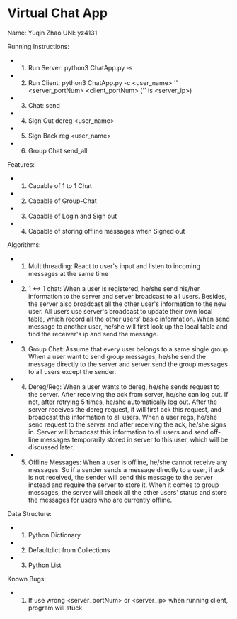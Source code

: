 # Virtual Chat App

Name: Yuqin Zhao
UNI: yz4131

Running Instructions:
+ 1. Run Server:
  python3 ChatApp.py -s  <portNum>
+ 2. Run Client:
  python3 ChatApp.py -c <user_name> '' <server_portNum> <client_portNum>
  ('' is <server_ip>)
+ 3. Chat:
  send <name> <message>
+ 4. Sign Out
  dereg <user_name>
+ 5. Sign Back
  reg <user_name>
+ 6. Group Chat
  send_all <message>

Features:
+ 1. Capable of 1 to 1 Chat
+ 2. Capable of Group-Chat
+ 3. Capable of Login and Sign out
+ 4. Capable of storing offline messages when Signed out

Algorithms:
+ 1. Multithreading: React to user's input and listen to incoming messages at the same time
+ 2. 1 <-> 1 chat: When a user is registered, he/she send his/her information to the server and server broadcast to all users.
Besides, the server also broadcast all the other user's information to the new user. All users use server's broadcast to update
their own local table, which record all the other users' basic information. When send message to another user, he/she will first
look up the local table and find the receiver's ip and send the message.
+ 3. Group Chat: Assume that every user belongs to a same single group. When a user want to send group messages, he/she send the message
directly to the server and server send the group messages to all users except the sender.
+ 4. Dereg/Reg: When a user wants to dereg, he/she sends request to the server. After receiving the ack from server, he/she can log out.
If not, after retrying 5 times, he/she automatically log out. After the server receives the dereg request, it will first ack this request, and broadcast this information to all users. When a user regs, he/she send request to the server and after receiving the ack,
he/she signs in. Server will broadcast this information to all users and send off-line messages temporarily stored in server to this
user, which will be discussed later.
+ 5. Offline Messages: When a user is offline, he/she cannot receive any messages. So if a sender sends a message directly to a user, if ack is not received, the sender will send this message to the server instead and require the server to store it. When it comes to group messages, the server will check all the other users' status and store the messages for users who are currently offline.

Data Structure:
+ 1. Python Dictionary
+ 2. Defaultdict from Collections
+ 3. Python List

Known Bugs:
+ 1. If use wrong <server_portNum> or <server_ip> when running client, program will stuck
